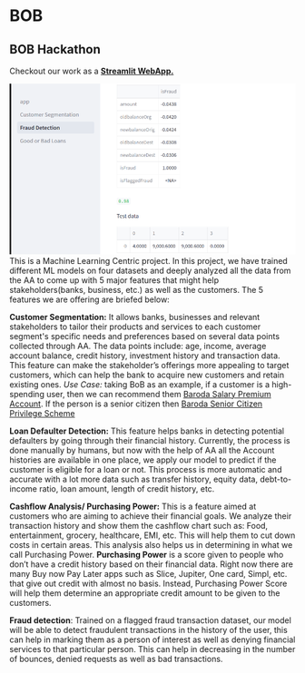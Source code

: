 # BOB
## BOB Hackathon

Checkout our work as a <a href="https://gaurav7888-bob-app-4dihn7.streamlit.app/">**Streamlit WebApp.**</a>

<img src="screenshots/Screenshot from 2023-01-09 23-50-31.png">
This is a Machine Learning Centric project. In this project, we have trained different ML models on four datasets and deeply analyzed all the data from the AA to come up with 5 major features that might help stakeholders(banks, business, etc.) as well as the customers. 
The 5 features we are offering are briefed below:

**Customer Segmentation:** It allows banks, businesses and relevant stakeholders to tailor their products and services to each customer segment's specific needs and preferences based on several data points collected through AA. The data points include: age, income, average account balance, credit history, investment history and transaction data. This feature can make the stakeholder’s offerings more appealing to target customers, which can help the bank to acquire new customers and retain existing ones.
*Use Case:* taking BoB as an example, if a customer is a high-spending user, then we can recommend them  [Baroda Salary Premium Account](https://www.bankofbaroda.in/personal-banking/accounts/saving-accounts/baroda-salary-premium). If the person is a senior citizen then [Baroda Senior Citizen Privilege Scheme](https://www.bankofbaroda.in/personal-banking/accounts/saving-accounts/baroda-senior-citizen-privilege-saving-account)

**Loan Defaulter Detection:** This feature helps banks in detecting potential defaulters by going through their financial history. Currently, the process is done manually by humans, but now with the help of AA all the Account histories are available in one place, we apply our model to predict if the customer is eligible for a loan or not. This process is more automatic and accurate with a lot more data such as transfer history, equity data, debt-to-income ratio, loan amount, length of credit history, etc. 

**Cashflow Analysis/ Purchasing Power:**  This is a feature aimed at customers who are aiming to achieve their financial goals. We analyze their transaction history and show them the cashflow chart such as: Food, entertainment, grocery, healthcare, EMI, etc. This will help them to cut down costs in certain areas. This analysis also helps us in determining in what we call Purchasing Power. **Purchasing Power** is a score given to people who don’t have a credit history based on their financial data. Right now there are many Buy now Pay Later apps such as Slice, Jupiter, One card, Simpl, etc. that give out credit with almost no basis. Instead, Purchasing Power Score will help them determine an appropriate credit amount to be given to the customers.

**Fraud detection**: Trained on a flagged fraud transaction dataset, our model will be able to detect fraudulent transactions in the history of the user, this can help in marking them as a person of interest as well as denying financial services to that particular person. This can help in decreasing in the number of bounces, denied requests as well as bad transactions.

